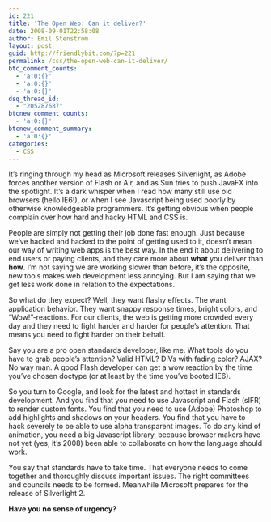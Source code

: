 ```yaml
---
id: 221
title: 'The Open Web: Can it deliver?'
date: 2008-09-01T22:58:08
author: Emil Stenström
layout: post
guid: http://friendlybit.com/?p=221
permalink: /css/the-open-web-can-it-deliver/
btc_comment_counts:
  - 'a:0:{}'
  - 'a:0:{}'
  - 'a:0:{}'
dsq_thread_id:
  - "205287687"
btcnew_comment_counts:
  - 'a:0:{}'
btcnew_comment_summary:
  - 'a:0:{}'
categories:
  - CSS
---
```

It&#8217;s ringing through my head as Microsoft releases Silverlight, as Adobe forces another version of Flash or Air, and as Sun tries to push JavaFX into the spotlight. It&#8217;s a dark whisper when I read how many still use old browsers (hello IE6!), or when I see Javascript being used poorly by otherwise knowledgeable programmers. It&#8217;s getting obvious when people complain over how hard and hacky HTML and CSS is.

People are simply not getting their job done fast enough. Just because we&#8217;ve hacked and hacked to the point of getting used to it, doesn&#8217;t mean our way of writing web apps is the best way. In the end it about delivering to end users or paying clients, and they care more about **what** you deliver than **how**. I&#8217;m not saying we are working slower than before, it&#8217;s the opposite, new tools makes web development less annoying. But I am saying that we get less work done in relation to the expectations.

So what do they expect? Well, they want flashy effects. The want application behavior. They want snappy response times, bright colors, and &#8220;Wow!&#8221;-reactions. For our clients, the web is getting more crowded every day and they need to fight harder and harder for people&#8217;s attention. That means you need to fight harder on their behalf.

Say you are a pro open standards developer, like me. What tools do you have to grab people&#8217;s attention? Valid HTML? DIVs with fading color? AJAX? No way man. A good Flash developer can get a wow reaction by the time you&#8217;ve chosen doctype (or at least by the time you&#8217;ve booted IE6).

So you turn to Google, and look for the latest and hottest in standards development. And you find that you need to use Javascript and Flash (sIFR) to render custom fonts. You find that you need to use (Adobe) Photoshop to add highlights and shadows on your headers. You find that you have to hack severely to be able to use alpha transparent images. To do any kind of animation, you need a big Javascript library, because browser makers have not yet (yes, it&#8217;s 2008) been able to collaborate on how the language should work.

You say that standards have to take time. That everyone needs to come together and thoroughly discuss important issues. The right committees and councils needs to be formed. Meanwhile Microsoft prepares for the release of Silverlight 2.

**Have you no sense of urgency?**
